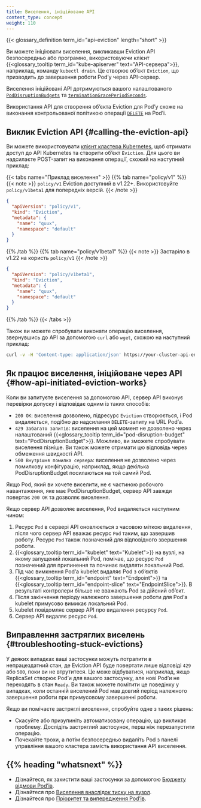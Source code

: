 ```yaml
---
title: Виселення, ініційоване API
content_type: concept
weight: 110
---
```


{{< glossary_definition term_id="api-eviction" length="short" >}} </br>

Ви можете ініціювати виселення, викликавши Eviction API безпосередньо або програмно,
використовуючи клієнт {{<glossary_tooltip term_id="kube-apiserver" text="API-сервера">}}, наприклад, команду `kubectl drain`. Це створює обʼєкт `Eviction`, що призводить до завершення роботи Podʼу через API-сервер.

Виселення ініційовані API дотримуються вашого налаштованого [`PodDisruptionBudgets`](/docs/tasks/run-application/configure-pdb/) та [`terminationGracePeriodSeconds`](/docs/concepts/workloads/pods/pod-lifecycle#pod-termination).

Використання API для створення обʼєкта Eviction для Podʼу схоже на виконання контрольованої політикою операції [`DELETE`](/docs/reference/kubernetes-api/workload-resources/pod-v1/#delete-delete-a-pod) на Podʼі.

## Виклик Eviction API {#calling-the-eviction-api}

Ви можете використовувати [клієнт кластера Kubernetes](/docs/tasks/administer-cluster/access-cluster-api/#programmatic-access-to-the-api), щоб отримати доступ до API Kubernetes та створити обʼєкт `Eviction`. Для цього ви надсилаєте POST-запит на виконання операції, схожий на наступний приклад:

{{< tabs name="Приклад виселення" >}}
{{% tab name="policy/v1" %}}
{{< note >}}
`policy/v1` Eviction доступний в v1.22+. Використовуйте `policy/v1beta1` для попередніх версій.
{{< /note >}}

```json
{
  "apiVersion": "policy/v1",
  "kind": "Eviction",
  "metadata": {
    "name": "quux",
    "namespace": "default"
  }
}
```

{{% /tab %}}
{{% tab name="policy/v1beta1" %}}
{{< note >}}
Застаріло в v1.22 на користь `policy/v1`
{{< /note >}}

```json
{
  "apiVersion": "policy/v1beta1",
  "kind": "Eviction",
  "metadata": {
    "name": "quux",
    "namespace": "default"
  }
}
```

{{% /tab %}}
{{< /tabs >}}

Також ви можете спробувати виконати операцію виселення, звернувшись до API за допомогою
`curl` або `wget`, схожою на наступний приклад:

```bash
curl -v -H 'Content-type: application/json' https://your-cluster-api-endpoint.example/api/v1/namespaces/default/pods/quux/eviction -d @eviction.json
```

## Як працює виселення, ініційоване через API {#how-api-initiated-eviction-works}

Коли ви запитуєте виселення за допомогою API, сервер API виконує перевірки допуску
і відповідає одним із таких способів:

* `200 ОК`: виселення дозволено, підресурс `Eviction` створюється, і Pod видаляється, подібно до надсилання `DELETE`-запиту на URL Podʼа.
* `429 Забагато запитів`: виселення на цей момент не дозволено через налаштований {{<glossary_tooltip term_id="pod-disruption-budget" text="PodDisruptionBudget">}}. Можливо, ви зможете спробувати виселення пізніше. Ви також можете отримати цю відповідь через обмеження швидкості API.
* `500 Внутрішня помилка сервера`: виселення не дозволено через помилкову конфігурацію, наприклад, якщо декілька PodDisruptionBudget посилаються на той самий Pod.

Якщо Pod, який ви хочете виселити, не є частиною робочого навантаження, яке має PodDisruptionBudget, сервер API завжди повертає `200 OK` та дозволяє виселення.

Якщо сервер API дозволяє виселення, Pod видаляється наступним чином:

1. Ресурс `Pod` в сервері API оновлюється з часовою міткою видалення, після чого сервер API вважає ресурс `Pod` таким, що завершив роботу. Ресурс `Pod` також позначений для відповідного звершення роботи.
2. {{<glossary_tooltip term_id="kubelet" text="Kubelet">}} на вузлі, на якому запущений локальний Pod, помічає, що ресурс `Pod` позначений для припинення та починає видаляти локальний Pod.
3. Під час вимкнення Podʼа kubelet видаляє Pod з обʼєктів {{<glossary_tooltip term_id="endpoint" text="Endpoint">}} та {{<glossary_tooltip term_id="endpoint-slice" text="EndpointSlice">}}. В результаті контролери більше не вважають Pod за дійсний обʼєкт.
4. Після закінчення періоду належного завершення роботи для Podʼа kubelet примусово вимикає локальний Pod.
5. kubelet повідомляє сервер API про видалення ресурсу `Pod`.
6. Сервер API видаляє ресурс `Pod`.

## Виправлення застряглих виселень {#troubleshooting-stuck-evictions}

У деяких випадках ваші застосунки можуть потрапити в непрацездатний стан, де Eviction API буде повертати лише відповіді `429` або `500`, поки ви не втрутитеся. Це може відбуватися, наприклад, якщо ReplicaSet створює Podʼи для вашого застосунку, але нові Podʼи не переходять в стан `Ready`. Ви також можете помітити це поведінку у випадках, коли останній виселений Pod мав довгий період належного завершення роботи при примусовому завершенні роботи.

Якщо ви помічаєте застряглі виселення, спробуйте одне з таких рішень:

* Скасуйте або призупиніть автоматизовану операцію, що викликає проблему. Дослідіть застряглий застосунок, перш ніж перезапустити операцію.
* Почекайте трохи, а потім безпосередньо видаліть Pod з панелі управління вашого кластера замість використання API виселення.

## {{% heading "whatsnext" %}}

* Дізнайтеся, як захистити ваші застосунки за допомогою [Бюджету відмови Podʼів](/docs/tasks/run-application/configure-pdb/).
* Дізнайтеся про [Виселення внаслідок тиску на вузол](/docs/concepts/scheduling-eviction/node-pressure-eviction/).
* Дізнайтеся про [Пріоритет та випередження Podʼів](/docs/concepts/scheduling-eviction/pod-priority-preemption/).
